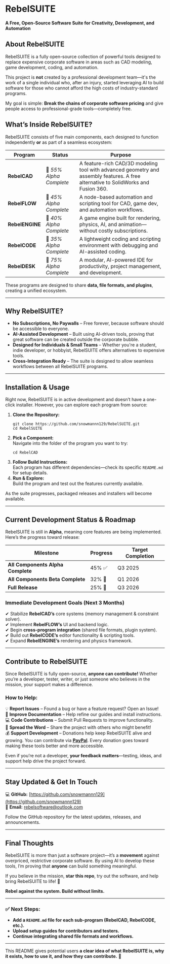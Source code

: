 # **RebelSUITE**  
**A Free, Open-Source Software Suite for Creativity, Development, and Automation**  

## **About RebelSUITE**  

RebelSUITE is a fully open-source collection of powerful tools designed to replace expensive corporate software in areas such as CAD modeling, game development, coding, and automation.  

This project is **not** created by a professional development team—it's the work of a single individual who, after an injury, started leveraging AI to build software for those who cannot afford the high costs of industry-standard programs.  

My goal is simple: **Break the chains of corporate software pricing** and give people access to professional-grade tools—completely free.  

## **What’s Inside RebelSUITE?**  

RebelSUITE consists of five main components, each designed to function independently **or** as part of a seamless ecosystem:  

| Program      | Status  | Purpose  |
|-------------|---------|----------|
| **RebelCAD** | 🔄 *55% Alpha Complete* | A feature-rich CAD/3D modeling tool with advanced geometry and assembly features. A free alternative to SolidWorks and Fusion 360. |
| **RebelFLOW** | 🔄 *45% Alpha Complete* | A node-based automation and scripting tool for CAD, game dev, and automation workflows. |
| **RebelENGINE** | 🔄 *40% Alpha Complete* | A game engine built for rendering, physics, AI, and animation—without costly subscriptions. |
| **RebelCODE** | 🔄 *35% Alpha Complete* | A lightweight coding and scripting environment with debugging and AI-assisted coding. |
| **RebelDESK** | 🔄 *75% Alpha Complete* | A modular, AI-powered IDE for productivity, project management, and development. |

These programs are designed to share **data, file formats, and plugins**, creating a unified ecosystem.  

---

## **Why RebelSUITE?**  

- **No Subscriptions, No Paywalls** – Free forever, because software should be accessible to everyone.  
- **AI-Assisted Development** – Built using AI-driven tools, proving that great software can be created outside the corporate bubble.  
- **Designed for Individuals & Small Teams** – Whether you're a student, indie developer, or hobbyist, RebelSUITE offers alternatives to expensive tools.  
- **Cross-Integration Ready** – The suite is designed to allow seamless workflows between all RebelSUITE programs.  

---

## **Installation & Usage**  

Right now, RebelSUITE is in active development and doesn’t have a one-click installer. However, you can explore each program from source:  

1. **Clone the Repository:**  
   ```
   git clone https://github.com/snowmannn129/RebelSUITE.git
   cd RebelSUITE
   ```
2. **Pick a Component:**  
   Navigate into the folder of the program you want to try:  
   ```
   cd RebelCAD
   ```
3. **Follow Build Instructions:**  
   Each program has different dependencies—check its specific `README.md` for setup details.  
4. **Run & Explore:**  
   Build the program and test out the features currently available.  

As the suite progresses, packaged releases and installers will become available.  

---

## **Current Development Status & Roadmap**  

RebelSUITE is still in **Alpha**, meaning core features are being implemented. Here’s the progress toward release:  

| **Milestone**      | **Progress** | **Target Completion** |
|--------------------|-------------|----------------------|
| **All Components Alpha Complete** | 45% ✅ | Q3 2025 |
| **All Components Beta Complete** | 32% 🔄 | Q1 2026 |
| **Full Release** | 25% 🔄 | Q3 2026 |

### **Immediate Development Goals (Next 3 Months)**  

✔ Stabilize **RebelCAD’s** core systems (memory management & constraint solver).  
✔ Implement **RebelFLOW’s** UI and backend logic.  
✔ Begin **cross-program integration** (shared file formats, plugin system).  
✔ Build out **RebelCODE’s** editor functionality & scripting tools.  
✔ Expand **RebelENGINE’s** rendering and physics framework.  

---

## **Contribute to RebelSUITE**  

Since RebelSUITE is fully open-source, **anyone can contribute!** Whether you’re a developer, tester, writer, or just someone who believes in the mission, your support makes a difference.  

### **How to Help:**  
💡 **Report Issues** – Found a bug or have a feature request? Open an Issue!  
📜 **Improve Documentation** – Help refine our guides and install instructions.  
💻 **Code Contributions** – Submit Pull Requests to improve functionality.  
📢 **Spread the Word** – Share the project with others who might benefit!  
💰 **Support Development** – Donations help keep RebelSUITE alive and growing. You can contribute via **[PayPal](https://www.paypal.com/donate/?hosted_button_id=5CVDF9XX5858U)**. Every donation goes toward making these tools better and more accessible.  

Even if you’re not a developer, **your feedback matters**—testing, ideas, and support help drive the project forward.  

---

## **Stay Updated & Get In Touch**  

💻 **GitHub:** [https://github.com/snowmannn129](https://github.com/snowmannn129)  
📧 **Email:** [rebelsoftware@outlook.com](mailto:rebelsoftware@outlook.com)  

Follow the GitHub repository for the latest updates, releases, and announcements.  

---

## **Final Thoughts**  

RebelSUITE is more than just a software project—it’s a **movement** against overpriced, restrictive corporate software. By using AI to develop these tools, I’m proving that **anyone** can build something meaningful.  

If you believe in the mission, **star this repo**, try out the software, and help bring RebelSUITE to life! 🚀  

**Rebel against the system. Build without limits.**  

---

### ✅ **Next Steps:**  
- **Add a `README.md` file for each sub-program (RebelCAD, RebelCODE, etc.).**  
- **Upload setup guides for contributors and testers.**  
- **Continue integrating shared file formats and workflows.**  

---

This README gives potential users **a clear idea of what RebelSUITE is, why it exists, how to use it, and how they can contribute.** 🚀
